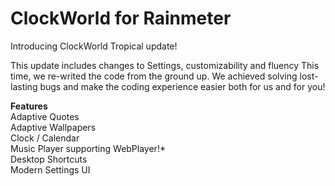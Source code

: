 # ClockWorld for Rainmeter
Introducing ClockWorld Tropical update!
<p> This update includes changes to Settings, customizability and fluency
This time, we re-writed the code from the ground up. We achieved solving lost-lasting bugs and make the coding experience easier both for us and for you! </p>

<b>Features</b><br>
Adaptive Quotes<br>
Adaptive Wallpapers<br>
Clock / Calendar<br>
Music Player supporting WebPlayer!*<br>
Desktop Shortcuts<br>
Modern Settings UI<br>
